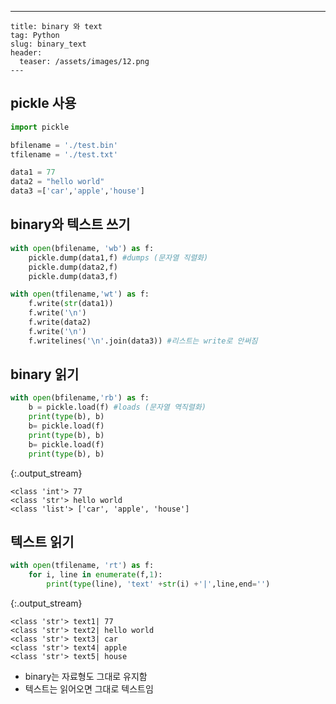 ---
    title: binary 와 text
    tag: Python
    slug: binary_text
    header:
      teaser: /assets/images/12.png
    ---
        
## pickle 사용


  <div class="input_area" markdown="1">
  
```python
import pickle

bfilename = './test.bin'
tfilename = './test.txt'

data1 = 77
data2 = "hello world"
data3 =['car','apple','house']
```

  </div>
  
## binary와 텍스트 쓰기


  <div class="input_area" markdown="1">
  
```python
with open(bfilename, 'wb') as f:
    pickle.dump(data1,f) #dumps (문자열 직렬화)
    pickle.dump(data2,f)
    pickle.dump(data3,f)

with open(tfilename,'wt') as f:
    f.write(str(data1))
    f.write('\n')
    f.write(data2)
    f.write('\n')
    f.writelines('\n'.join(data3)) #리스트는 write로 안써짐
```

  </div>
  
## binary 읽기


  <div class="input_area" markdown="1">
  
```python
with open(bfilename,'rb') as f:
    b = pickle.load(f) #loads (문자열 역직렬화)
    print(type(b), b)
    b= pickle.load(f)
    print(type(b), b)
    b= pickle.load(f)
    print(type(b), b)
```

  </div>
  
  {:.output_stream}
  ```
  <class 'int'> 77
<class 'str'> hello world
<class 'list'> ['car', 'apple', 'house']

  ```
  
## 텍스트 읽기


  <div class="input_area" markdown="1">
  
```python
with open(tfilename, 'rt') as f:
    for i, line in enumerate(f,1):
        print(type(line), 'text' +str(i) +'|',line,end='')
```

  </div>
  
  {:.output_stream}
  ```
  <class 'str'> text1| 77
<class 'str'> text2| hello world
<class 'str'> text3| car
<class 'str'> text4| apple
<class 'str'> text5| house
  ```
  
- binary는 자료형도 그대로 유지함
- 텍스트는 읽어오면 그대로 텍스트임
